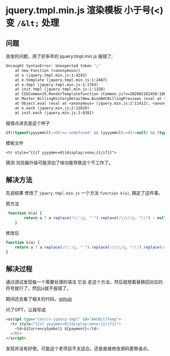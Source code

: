 # jquery.tmpl.min.js 渲染模板 小于号(<) 变 `/&lt;` 处理

## 问题

突发的问题，用了好多年的 jquery.tmpl.min.js 报错了;

```txt
Uncaught SyntaxError: Unexpected token ';'
    at new Function (<anonymous>)
    at o (jquery.tmpl.min.js:1:4243)
    at e.template (jquery.tmpl.min.js:1:2487)
    at e.tmpl (jquery.tmpl.min.js:1:1763)
    at init.tmpl (jquery.tmpl.min.js:1:1158)
    at CSSCommonJS.RenderTemplatefunction (Common.js?v=202002181458:1800:17)
    at Master_BillingHistoryDetailNew.BindAHCBillingPreviews (eval at <anonymous> (jquery.min.js:2:11412), <anonymous>:1193:43)
    at Object.eval (eval at <anonymous> (jquery.min.js:2:11412), <anonymous>:924:19)
    at e.each (jquery.min.js:2:11819)
    at init.each (jquery.min.js:2:8381)
```

报错点进去是这个样子
```js
if((typeof(yyyymm&lt;=0)!=='undefined' && (yyyymm&lt;=0)!=null) && (typeof(yyyymm&lt;=0)==='function'?(yyyymm&lt;=0).call
```

模板文件
```
<tr style="{{if yyyymm<=0}}display:none;{{/if}}">
```

猜测 浏览器升级可能添加了啥功能导致这个不工作了。

## 解决方法

先说结果 修改了 `jquery.tmpl.min.js` 一个方法 `function k(a)`, 搞定了这件事。

原方法

```js
 function k(a) {
        return a ? a.replace(/\\'/g, "'").replace(/\\\\/g, "\\") : null
    }
```

修改后

```js
function k(a) {
    return a ? a.replace(/\\'/g, "'").replace(/\\\\/g, "\\").replace(/&lt;/g, "<").replace(/&gt;/g, ">") : null
}
```

## 解决过程

通过调试发现每一个需要处理的语法 它会 走这个方法，然后就想着替换回对应的 符号就行了。然后js就不报错了。

期间还去看了相关的代码，[github](https://github.com/BorisMoore/jquery-tmp)

问了GPT，让我写成

```html
<script type="text/x-jquery-tmpl" id="AHCBillTemp">
  <tr style="{{if yyyymm<=0}}display:none;{{/if}}">
    <td>${CurrencySymbol} ${payment}</td>
  </tr>
</script>
```

发现并没有好使。可能这个老项目不太适合。还是直接修改源码更靠谱点。
